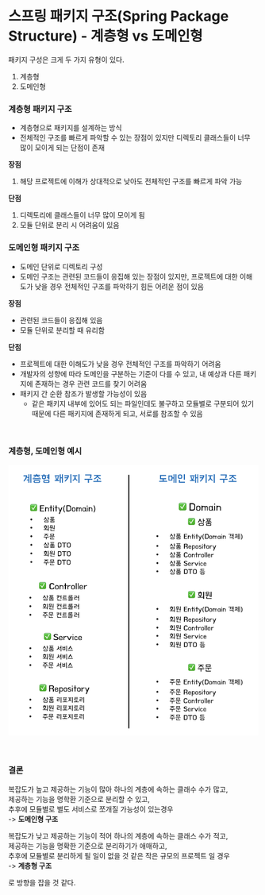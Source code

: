 # 스프링 패키지 구조(Spring Package Structure) - 계층형 vs 도메인형

패키지 구성은 크게 두 가지 유형이 있다.
1. 계층형
2. 도메인형

### 계층형 패키지 구조
- 계층형으로 패키지를 설계하는 방식
- 전체적인 구조를 빠르게 파악할 수 있는 장점이 있지만 디렉토리 클래스들이 너무 많이 모이게 되는 단점이 존재  
  
**장점**
1. 해당 프로젝트에 이해가 상대적으로 낮아도 전체적인 구조를 빠르게 파악 가능

**단점**
1. 디렉토리에 클래스들이 너무 많이 모이게 됨
2. 모듈 단위로 분리 시 어려움이 있음

### 도메인형 패키지 구조
- 도메인 단위로 디렉토리 구성
- 도메인 구조는 관련된 코드들이 응집해 있는 장점이 있지만, 프로젝트에 대한 이해도가 낮을 경우 전체적인 구조를 파악하기 힘든 어려운 점이 있음

**장점**
- 관련된 코드들이 응집해 있음
- 모듈 단위로 분리할 때 유리함

**단점**
- 프로젝트에 대한 이해도가 낮을 경우 전체적인 구조를 파악하기 어려움
- 개발자의 성향에 따라 도메인을 구분하는 기준이 다를 수 있고, 내 예상과 다른 패키지에 존재하는 경우 관련 코드를 찾기 어려움
- 패키지 간 순환 참조가 발생할 가능성이 있음
  - 같은 패키지 내부에 있어도 되는 파일인데도 불구하고 모듈별로 구분되어 있기 때문에 다른 패키지에 존재하게 되고, 서로를 참조할 수 있음

<br>

### 계층형, 도메인형 예시

![구조](./image/패키지구조.png)


<br>

### 결론


복잡도가 높고 제공하는 기능이 많아 하나의 계층에 속하는 클래수 수가 많고,  
제공하는 기능을 명학환 기준으로 분리할 수 있고,  
추후에 모듈별로 별도 서비스로 쪼개질 가능성이 있는경우  
-> **도메인형 구조**

  
복잡도가 낮고 제공하는 기능이 적어 하나의 계층에 속하는 클래스 수가 적고,  
제공하는 기능을 명확한 기준으로 분리하기가 애매하고,  
추후에 모듈별로 분리하게 될 일이 없을 것 같은 작은 규모의 프로젝트 일 경우  
-> **계층형 구조**

로 방향을 잡을 것 같다.